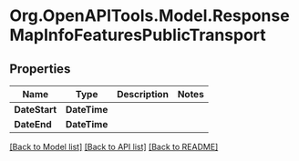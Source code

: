 # Org.OpenAPITools.Model.ResponseMapInfoFeaturesPublicTransport
## Properties

Name | Type | Description | Notes
------------ | ------------- | ------------- | -------------
**DateStart** | **DateTime** |  | 
**DateEnd** | **DateTime** |  | 

[[Back to Model list]](../README.md#documentation-for-models) [[Back to API list]](../README.md#documentation-for-api-endpoints) [[Back to README]](../README.md)

